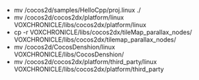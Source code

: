 - mv /cocos2d/samples/HelloCpp/proj.linux ./
- mv /cocos2d/cocos2dx/platform/linux VOXCHRONICLE/libs/cocos2dx/platform/linux
- cp -r VOXCHRONICLE/libs/cocos2dx/tileMap_parallax_nodes/ VOXCHRONICLE/libs/cocos2dx/tilemap_parallax_nodes/
- mv /cocos2d/CocosDenshion/linux VOXCHRONICLE/libs/CocosDenshion/
- mv /cocos2d/cocos2dx/platform/third_party/linux VOXCHRONICLE/libs/cocos2dx/platform/third_party
